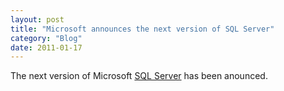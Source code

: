 ```yaml
---
layout: post
title: "Microsoft announces the next version of SQL Server"
category: "Blog"
date: 2011-01-17
---
```



The next version of Microsoft [SQL Server](http://www.microsoft.com/sql/prodinfo/futureversion/default.mspx) has been anounced.